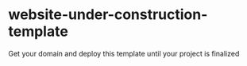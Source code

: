 # website-under-construction-template
Get your domain and deploy this template until your project is finalized
